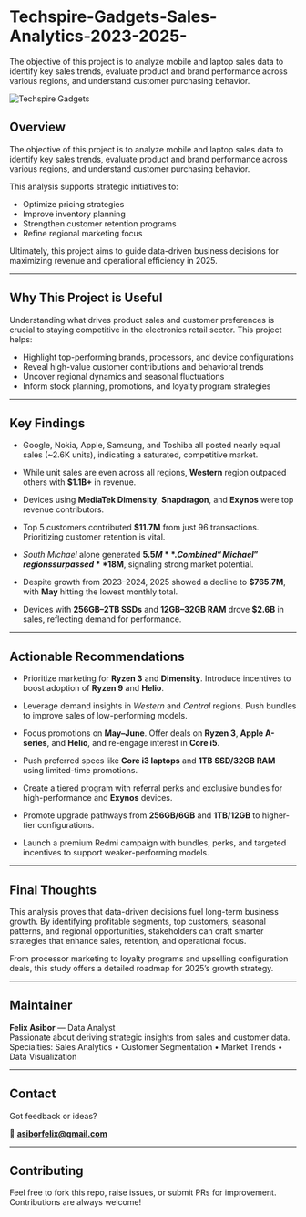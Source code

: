 # Techspire-Gadgets-Sales-Analytics-2023-2025-
The objective of this project is to analyze mobile and laptop sales data to identify key sales trends, evaluate product and brand performance across various regions, and understand customer purchasing behavior. 


![Techspire Gadgets](https://github.com/user-attachments/assets/daecac2f-8e16-42ba-a80f-2d9e60a6ffa5)



## Overview

The objective of this project is to analyze mobile and laptop sales data to identify key sales trends, evaluate product and brand performance across various regions, and understand customer purchasing behavior.

This analysis supports strategic initiatives to:

- Optimize pricing strategies  
- Improve inventory planning  
- Strengthen customer retention programs  
- Refine regional marketing focus  

Ultimately, this project aims to guide data-driven business decisions for maximizing revenue and operational efficiency in 2025.

---

## Why This Project is Useful

Understanding what drives product sales and customer preferences is crucial to staying competitive in the electronics retail sector. This project helps:

- Highlight top-performing brands, processors, and device configurations  
- Reveal high-value customer contributions and behavioral trends  
- Uncover regional dynamics and seasonal fluctuations  
- Inform stock planning, promotions, and loyalty program strategies  

---

## Key Findings

- Google, Nokia, Apple, Samsung, and Toshiba all posted nearly equal sales (~2.6K units), indicating a saturated, competitive market.
  
- While unit sales are even across all regions, **Western** region outpaced others with **$1.1B+** in revenue.

- Devices using **MediaTek Dimensity**, **Snapdragon**, and **Exynos** were top revenue contributors.

- Top 5 customers contributed **$11.7M** from just 96 transactions. Prioritizing customer retention is vital.
 
- *South Michael* alone generated **$5.5M**. Combined “Michael” regions surpassed **$18M**, signaling strong market potential.

- Despite growth from 2023–2024, 2025 showed a decline to **$765.7M**, with **May** hitting the lowest monthly total.
 
- Devices with **256GB–2TB SSDs** and **12GB–32GB RAM** drove **$2.6B** in sales, reflecting demand for performance.

---

##  Actionable Recommendations

- Prioritize marketing for **Ryzen 3** and **Dimensity**. Introduce incentives to boost adoption of **Ryzen 9** and **Helio**.
 
- Leverage demand insights in *Western* and *Central* regions. Push bundles to improve sales of low-performing models.

- Focus promotions on **May–June**. Offer deals on **Ryzen 3**, **Apple A-series**, and **Helio**, and re-engage interest in **Core i5**.

- Push preferred specs like **Core i3 laptops** and **1TB SSD/32GB RAM** using limited-time promotions.

- Create a tiered program with referral perks and exclusive bundles for high-performance and **Exynos** devices.

- Promote upgrade pathways from **256GB/6GB** and **1TB/12GB** to higher-tier configurations.

- Launch a premium Redmi campaign with bundles, perks, and targeted incentives to support weaker-performing models.

---

## Final Thoughts

This analysis proves that data-driven decisions fuel long-term business growth. By identifying profitable segments, top customers, seasonal patterns, and regional opportunities, stakeholders can craft smarter strategies that enhance sales, retention, and operational focus.

From processor marketing to loyalty programs and upselling configuration deals, this study offers a detailed roadmap for 2025’s growth strategy.

---

## Maintainer

**Felix Asibor** — Data Analyst  
Passionate about deriving strategic insights from sales and customer data.  
Specialties: Sales Analytics • Customer Segmentation • Market Trends • Data Visualization

---

## Contact

Got feedback or ideas?

📧 **asiborfelix@gmail.com**

---

## Contributing

Feel free to fork this repo, raise issues, or submit PRs for improvement. Contributions are always welcome!


